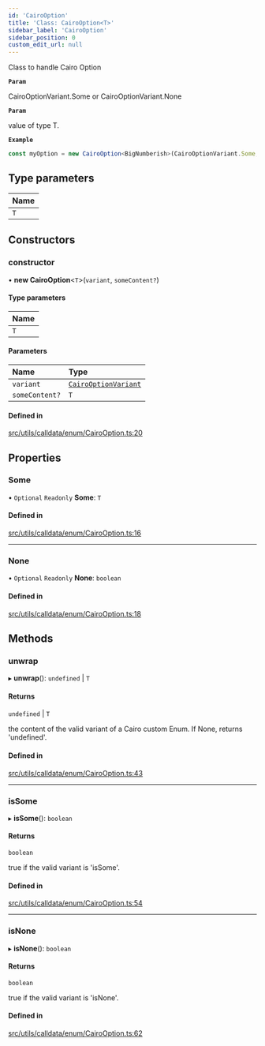```yaml
---
id: 'CairoOption'
title: 'Class: CairoOption<T>'
sidebar_label: 'CairoOption'
sidebar_position: 0
custom_edit_url: null
---
```


Class to handle Cairo Option

**`Param`**

CairoOptionVariant.Some or CairoOptionVariant.None

**`Param`**

value of type T.

**`Example`**

```typescript
const myOption = new CairoOption<BigNumberish>(CairoOptionVariant.Some, "0x54dda8");
```

## Type parameters

| Name |
| :--- |
| `T`  |

## Constructors

### constructor

• **new CairoOption**<`T`\>(`variant`, `someContent?`)

#### Type parameters

| Name |
| :--- |
| `T`  |

#### Parameters

| Name           | Type                                                   |
| :------------- | :----------------------------------------------------- |
| `variant`      | [`CairoOptionVariant`](../enums/CairoOptionVariant.md) |
| `someContent?` | `T`                                                    |

#### Defined in

[src/utils/calldata/enum/CairoOption.ts:20](https://github.com/0xs34n/starknet.js/blob/v5.19.5/src/utils/calldata/enum/CairoOption.ts#L20)

## Properties

### Some

• `Optional` `Readonly` **Some**: `T`

#### Defined in

[src/utils/calldata/enum/CairoOption.ts:16](https://github.com/0xs34n/starknet.js/blob/v5.19.5/src/utils/calldata/enum/CairoOption.ts#L16)

---

### None

• `Optional` `Readonly` **None**: `boolean`

#### Defined in

[src/utils/calldata/enum/CairoOption.ts:18](https://github.com/0xs34n/starknet.js/blob/v5.19.5/src/utils/calldata/enum/CairoOption.ts#L18)

## Methods

### unwrap

▸ **unwrap**(): `undefined` \| `T`

#### Returns

`undefined` \| `T`

the content of the valid variant of a Cairo custom Enum.
If None, returns 'undefined'.

#### Defined in

[src/utils/calldata/enum/CairoOption.ts:43](https://github.com/0xs34n/starknet.js/blob/v5.19.5/src/utils/calldata/enum/CairoOption.ts#L43)

---

### isSome

▸ **isSome**(): `boolean`

#### Returns

`boolean`

true if the valid variant is 'isSome'.

#### Defined in

[src/utils/calldata/enum/CairoOption.ts:54](https://github.com/0xs34n/starknet.js/blob/v5.19.5/src/utils/calldata/enum/CairoOption.ts#L54)

---

### isNone

▸ **isNone**(): `boolean`

#### Returns

`boolean`

true if the valid variant is 'isNone'.

#### Defined in

[src/utils/calldata/enum/CairoOption.ts:62](https://github.com/0xs34n/starknet.js/blob/v5.19.5/src/utils/calldata/enum/CairoOption.ts#L62)

